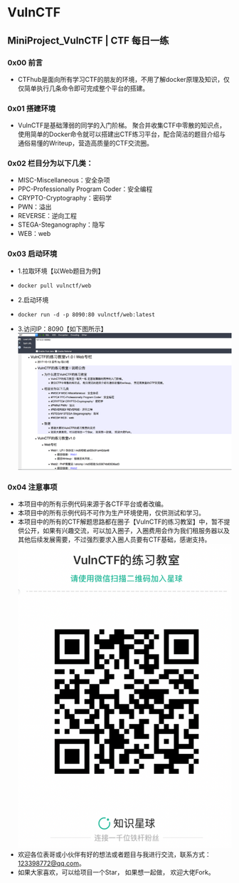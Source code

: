 # VulnCTF

## MiniProject_VulnCTF | CTF 每日一练

### 0x00 前言
* CTFhub是面向所有学习CTF的朋友的环境，不用了解docker原理及知识，仅仅简单执行几条命令即可完成整个平台的搭建。

### 0x01 搭建环境
* VulnCTF是基础薄弱的同学的入门阶梯。 聚合并收集CTF中零散的知识点，使用简单的Docker命令就可以搭建出CTF练习平台，配合简洁的题目介绍与通俗易懂的Writeup，营造高质量的CTF交流圈。 

### 0x02 栏目分为以下几类： 
* MISC-Miscellaneous：安全杂项
* PPC-Professionally Program Coder：安全编程
* CRYPTO-Cryptography：密码学
* PWN：溢出
* REVERSE：逆向工程 
* STEGA-Steganography：隐写 
* WEB：web

### 0x03 启动环境

* 1.拉取环境【以Web题目为例】
*     docker pull vulnctf/web
* 2.启动环境
*     docker run -d -p 8090:80 vulnctf/web:latest
* 3.访问IP：8090【如下图所示】
![Alt text](9.png)

### 0x04 注意事项
* 本项目中的所有示例代码来源于各CTF平台或者改编。
* 本项目中的所有示例代码不可作为生产环境使用，仅供测试和学习。
* 本项目中的所有的CTF解题思路都在圈子【VulnCTF的练习教室】中，暂不提供公开，如果有兴趣交流，可以加入圈子，入圈费用会作为我们租服务器以及其他后续发展需要，不过强烈要求入圈人员要有CTF基础，感谢支持。
![Alt text](8.png)
* 欢迎各位表哥或小伙伴有好的想法或者题目与我进行交流，联系方式：123398772@qq.com。
* 如果大家喜欢，可以给项目一个Star， 如果想一起做， 欢迎大佬Fork。

